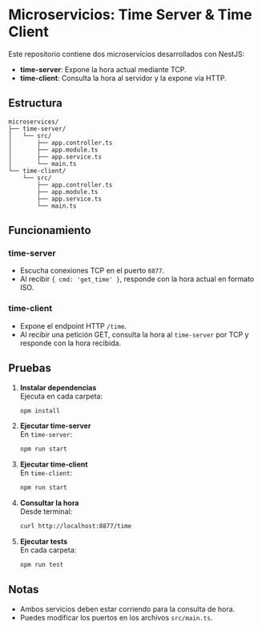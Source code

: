 # Microservicios: Time Server & Time Client

Este repositorio contiene dos microservicios desarrollados con NestJS:

- **time-server**: Expone la hora actual mediante TCP.
- **time-client**: Consulta la hora al servidor y la expone vía HTTP.

## Estructura

```
microservices/
├── time-server/
│   └── src/
│       ├── app.controller.ts
│       ├── app.module.ts
│       ├── app.service.ts
│       └── main.ts
└── time-client/
    └── src/
        ├── app.controller.ts
        ├── app.module.ts
        ├── app.service.ts
        └── main.ts
```

## Funcionamiento

### time-server

- Escucha conexiones TCP en el puerto `8877`.
- Al recibir `{ cmd: 'get_time' }`, responde con la hora actual en formato ISO.

### time-client

- Expone el endpoint HTTP `/time`.
- Al recibir una petición GET, consulta la hora al `time-server` por TCP y responde con la hora recibida.

## Pruebas

1. **Instalar dependencias**  
   Ejecuta en cada carpeta:
   ```sh
   npm install
   ```

2. **Ejecutar time-server**  
   En `time-server`:
   ```sh
   npm run start
   ```

3. **Ejecutar time-client**  
   En `time-client`:
   ```sh
   npm run start
   ```

4. **Consultar la hora**  
   Desde terminal:
   ```sh
   curl http://localhost:8877/time
   ```

5. **Ejecutar tests**  
   En cada carpeta:
   ```sh
   npm run test
   ```

## Notas

- Ambos servicios deben estar corriendo para la consulta de hora.
- Puedes modificar los puertos en los archivos `src/main.ts`.